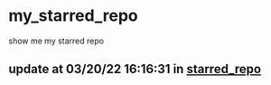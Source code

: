 # my_starred_repo
show me my starred repo

update at 03/20/22 16:16:31 in [starred_repo](./index.html)
---

